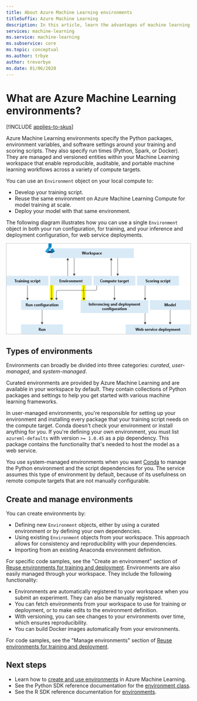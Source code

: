 ```yaml
---
title: About Azure Machine Learning environments
titleSuffix: Azure Machine Learning
description: In this article, learn the advantages of machine learning environments, which enable reproducible, auditable, and portable machine learning dependency definitions across a variety of compute targets.
services: machine-learning
ms.service: machine-learning
ms.subservice: core
ms.topic: conceptual
ms.author: trbye
author: trevorbye
ms.date: 01/06/2020
---
```


# What are Azure Machine Learning environments?
[!INCLUDE [applies-to-skus](../../includes/aml-applies-to-basic-enterprise-sku.md)]

Azure Machine Learning environments specify the Python packages, environment variables, and software settings around your training and scoring scripts. They also specify run times (Python, Spark, or Docker). They are managed and versioned entities within your Machine Learning workspace that enable reproducible, auditable, and portable machine learning workflows across a variety of compute targets.

You can use an `Environment` object on your local compute to:
* Develop your training script.
* Reuse the same environment on Azure Machine Learning Compute for model training at scale.
* Deploy your model with that same environment.

The following diagram illustrates how you can use a single `Environment` object in both your run configuration, for training, and your inference and deployment configuration, for web service deployments.

![Diagram of an environment in machine learning workflow](./media/concept-environments/ml-environment.png)

## Types of environments

Environments can broadly be divided into three categories: *curated*, *user-managed*, and *system-managed*.

Curated environments are provided by Azure Machine Learning and are available in your workspace by default. They contain collections of Python packages and settings to help you get started with various machine learning frameworks. 

In user-managed environments, you're responsible for setting up your environment and installing every package that your training script needs on the compute target. Conda doesn't check your environment or install anything for you. If you're defining your own environment, you must list `azureml-defaults` with version `>= 1.0.45` as a pip dependency. This package contains the functionality that's needed to host the model as a web service.

You use system-managed environments when you want [Conda](https://conda.io/docs/) to manage the Python environment and the script dependencies for you. The service assumes this type of environment by default, because of its usefulness on remote compute targets that are not manually configurable.

## Create and manage environments

You can create environments by:

* Defining new `Environment` objects, either by using a curated environment or by defining your own dependencies.
* Using existing `Environment` objects from your workspace. This approach allows for consistency and reproducibility with your dependencies.
* Importing from an existing Anaconda environment definition.

For specific code samples, see the "Create an environment" section of [Reuse environments for training and deployment](how-to-use-environments.md#create-an-environment). Environments are also easily managed through your workspace. They include the following functionality:

* Environments are automatically registered to your workspace when you submit an experiment. They can also be manually registered.
* You can fetch environments from your workspace to use for training or deployment, or to make edits to the environment definition.
* With versioning, you can see changes to your environments over time, which ensures reproducibility.
* You can build Docker images automatically from your environments.

For code samples, see the "Manage environments" section of [Reuse environments for training and deployment](how-to-use-environments.md#manage-environments).

## Next steps

* Learn how to [create and use environments](how-to-use-environments.md) in Azure Machine Learning.
* See the Python SDK reference documentation for the [environment class](https://docs.microsoft.com/python/api/azureml-core/azureml.core.environment(class)?view=azure-ml-py).
* See the R SDK reference documentation for [environments](https://azure.github.io/azureml-sdk-for-r/reference/index.html#section-environments).
